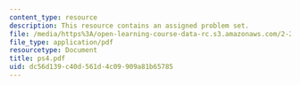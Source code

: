```yaml
---
content_type: resource
description: This resource contains an assigned problem set.
file: /media/https%3A/open-learning-course-data-rc.s3.amazonaws.com/2-23-hydrofoils-and-propellers-spring-2007/dc56d139c40d561d4c09909a81b65785_ps4.pdf
file_type: application/pdf
resourcetype: Document
title: ps4.pdf
uid: dc56d139-c40d-561d-4c09-909a81b65785
---
```

